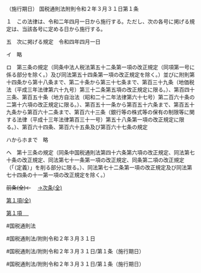 （施行期日）
国税通則法附則令和２年３月３１日第１条

１　この法律は、令和二年四月一日から施行する。ただし、次の各号に掲げる規定は、当該各号に定める日から施行する。

五　次に掲げる規定　令和四年四月一日

イ　略

ロ　第三条の規定（同条中法人税法第五十二条第一項の改正規定（同項第一号に係る部分を除く。）及び同法第五十四条第一項の改正規定を除く。）並びに附則第十四条から第十八条まで、第二十条から第三十七条まで、第百三十九条（地価税法（平成三年法律第六十九号）第三十二条第五項の改正規定に限る。）、第百四十三条、第百五十条（地方自治法（昭和二十二年法律第六十七号）第二百六十条の二第十六項の改正規定に限る。）、第百五十一条から第百五十六条まで、第百五十九条から第百六十二条まで、第百六十三条（銀行等の株式等の保有の制限等に関する法律（平成十三年法律第百三十一号）第五十八条第一項の改正規定に限る。）、第百六十四条、第百六十五条及び第百六十七条の規定

ハからホまで　略

ヘ　第十三条の規定（同条中国税通則法第四十六条第六項の改正規定、同法第七十条の改正規定、同法第七十一条第一項の改正規定、同条第二項の改正規定（「（定義）」を削る部分に限る。）、同法第七十二条第一項の改正規定及び同法第七十四条の十一第一項の改正規定を除く。）

~~前条(全)←~~　  [→次条(全)](国税通則法＿＿＿＿附則令和２年３月３１日第１４条_.md)

[第１項(全)](国税通則法＿＿＿＿附則令和２年３月３１日第１条第１項_.md)  

[第１項 　 ](国税通則法＿＿＿＿附則令和２年３月３１日第１条第１項.md)  

#国税通則法

#国税通則法/附則令和２年３月３１日

#国税通則法/附則令和２年３月３１日/第１条（施行期日）

#国税通則法/附則令和２年３月３１日/第１条（施行期日）

